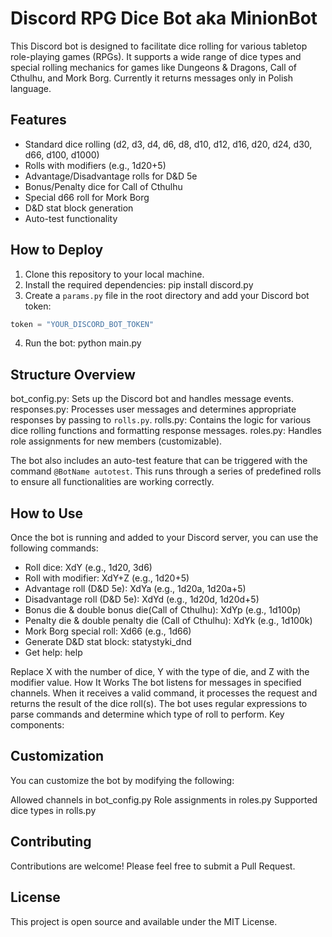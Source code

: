 # Discord RPG Dice Bot aka **MinionBot**

This Discord bot is designed to facilitate dice rolling for various tabletop role-playing games (RPGs). It supports a wide range of dice types and special rolling mechanics for games like Dungeons & Dragons, Call of Cthulhu, and Mork Borg.
Currently it returns messages only in Polish language.

## Features

- Standard dice rolling (d2, d3, d4, d6, d8, d10, d12, d16, d20, d24, d30, d66, d100, d1000)
- Rolls with modifiers (e.g., 1d20+5)
- Advantage/Disadvantage rolls for D&D 5e
- Bonus/Penalty dice for Call of Cthulhu
- Special d66 roll for Mork Borg
- D&D stat block generation
- Auto-test functionality

## How to Deploy

1. Clone this repository to your local machine.
2. Install the required dependencies:
pip install discord.py
3. Create a `params.py` file in the root directory and add your Discord bot token:
```python
token = "YOUR_DISCORD_BOT_TOKEN"
```
4. Run the bot: 
python main.py

## Structure Overview

bot_config.py: Sets up the Discord bot and handles message events.
responses.py: Processes user messages and determines appropriate responses by passing to `rolls.py`.
rolls.py: Contains the logic for various dice rolling functions and formatting response messages.
roles.py: Handles role assignments for new members (customizable).

The bot also includes an auto-test feature that can be triggered with the command `@BotName autotest`. This runs through a series of predefined rolls to ensure all functionalities are working correctly.

## How to Use

Once the bot is running and added to your Discord server, you can use the following commands:

- Roll dice: XdY (e.g., 1d20, 3d6)
- Roll with modifier: XdY+Z (e.g., 1d20+5)
- Advantage roll (D&D 5e): XdYa (e.g., 1d20a, 1d20a+5)
- Disadvantage roll (D&D 5e): XdYd (e.g., 1d20d, 1d20d+5)
- Bonus die & double bonus die(Call of Cthulhu): XdYp (e.g., 1d100p)
- Penalty die & double penalty die (Call of Cthulhu): XdYk (e.g., 1d100k)
- Mork Borg special roll: Xd66 (e.g., 1d66)
- Generate D&D stat block: statystyki_dnd
- Get help: help

Replace X with the number of dice, Y with the type of die, and Z with the modifier value.
How It Works
The bot listens for messages in specified channels. When it receives a valid command, it processes the request and returns the result of the dice roll(s). The bot uses regular expressions to parse commands and determine which type of roll to perform.
Key components:

## Customization

You can customize the bot by modifying the following:

Allowed channels in bot_config.py
Role assignments in roles.py
Supported dice types in rolls.py

## Contributing

Contributions are welcome! Please feel free to submit a Pull Request.

## License

This project is open source and available under the MIT License.
